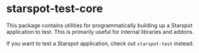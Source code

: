 # starspot-test-core

This package contains utilities for programmatically building up a Starspot
application to test. This is primarily useful for internal libraries and addons.

If you want to test a Starspot application, check out `starspot-test` instead.